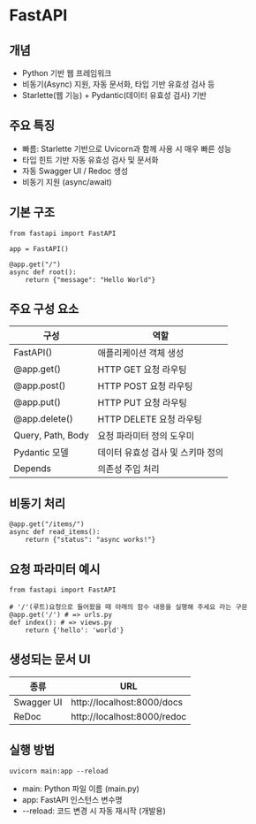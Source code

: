 # FastAPI

## 개념
- Python 기반 웹 프레임워크
- 비동기(Async) 지원, 자동 문서화, 타입 기반 유효성 검사 등
- Starlette(웹 기능) + Pydantic(데이터 유효성 검사) 기반

## 주요 특징
- 빠름: Starlette 기반으로 Uvicorn과 함께 사용 시 매우 빠른 성능
- 타입 힌트 기반 자동 유효성 검사 및 문서화
- 자동 Swagger UI / Redoc 생성
- 비동기 지원 (async/await)

## 기본 구조
```
from fastapi import FastAPI

app = FastAPI()

@app.get("/")
async def root():
    return {"message": "Hello World"}
```

## 주요 구성 요소
|구성|역할|
|---|---|
|FastAPI()|애플리케이션 객체 생성|
|@app.get()|HTTP GET 요청 라우팅|
|@app.post()|HTTP POST 요청 라우팅|
|@app.put()|HTTP PUT 요청 라우팅|
|@app.delete()|HTTP DELETE 요청 라우팅|
|Query, Path, Body|요청 파라미터 정의 도우미|
|Pydantic 모델|데이터 유효성 검사 및 스키마 정의|
|Depends|의존성 주입 처리|


## 비동기 처리
```
@app.get("/items/")
async def read_items():
    return {"status": "async works!"}
```

## 요청 파라미터 예시
```
from fastapi import FastAPI

# '/'(루트)요청으로 들어왔을 때 아래의 함수 내용을 실행해 주세요 라는 구문
@app.get('/') # => urls.py
def index(): # => views.py
    return {'hello': 'world'}
```


## 생성되는 문서 UI
|종류|URL|
|---|---|
|Swagger UI|http://localhost:8000/docs|
|ReDoc|http://localhost:8000/redoc|

## 실행 방법

`uvicorn main:app --reload`

- main: Python 파일 이름 (main.py)
- app: FastAPI 인스턴스 변수명
- --reload: 코드 변경 시 자동 재시작 (개발용)
